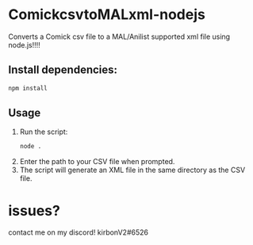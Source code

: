 # ComickcsvtoMALxml-nodejs
Converts a Comick csv file to a MAL/Anilist supported xml file using node.js!!!!

## Install dependencies:
   ```sh
   npm install
   ```

## Usage
1. Run the script:
   ```sh
   node .
   ```
2. Enter the path to your CSV file when prompted.
3. The script will generate an XML file in the same directory as the CSV file.

# issues?
contact me on my discord! kirbonV2#6526
